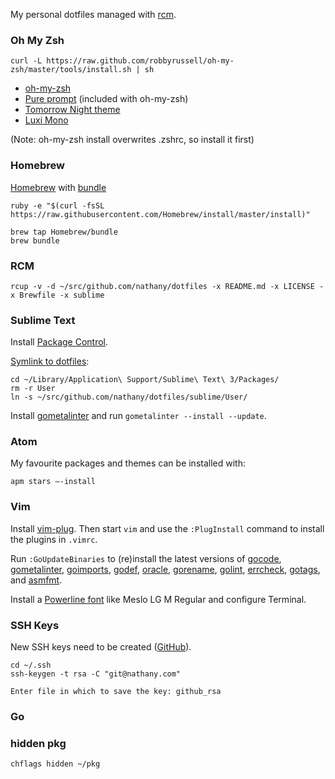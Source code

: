 My personal dotfiles managed with [rcm](https://github.com/thoughtbot/rcm).

### Oh My Zsh

```console
curl -L https://raw.github.com/robbyrussell/oh-my-zsh/master/tools/install.sh | sh
```

* [oh-my-zsh](https://github.com/robbyrussell/oh-my-zsh)
* [Pure prompt](https://github.com/sindresorhus/pure) (included with oh-my-zsh)
* [Tomorrow Night theme](https://github.com/chriskempson/tomorrow-theme)
* [Luxi Mono](http://en.wikipedia.org/wiki/Luxi_fonts)

(Note: oh-my-zsh install overwrites .zshrc, so install it first)

### Homebrew

[Homebrew](http://brew.sh/) with [bundle](https://github.com/Homebrew/homebrew-bundle)

```console
ruby -e "$(curl -fsSL https://raw.githubusercontent.com/Homebrew/install/master/install)"

brew tap Homebrew/bundle
brew bundle
```

### RCM

```console
rcup -v -d ~/src/github.com/nathany/dotfiles -x README.md -x LICENSE -x Brewfile -x sublime
```

### Sublime Text

Install [Package Control](https://packagecontrol.io/installation).

[Symlink to dotfiles](https://packagecontrol.io/docs/syncing):

```
cd ~/Library/Application\ Support/Sublime\ Text\ 3/Packages/
rm -r User
ln -s ~/src/github.com/nathany/dotfiles/sublime/User/
```

Install [gometalinter](https://github.com/alecthomas/gometalinter) and run `gometalinter --install --update`.

### Atom

My favourite packages and themes can be installed with:

```
apm stars —-install
```

### Vim

Install [vim-plug](https://github.com/junegunn/vim-plug). Then start `vim` and use the `:PlugInstall` command to install the plugins in `.vimrc`.

Run `:GoUpdateBinaries` to (re)install the latest versions of [gocode][], [gometalinter][], [goimports][], [godef][], [oracle][], [gorename][], [golint][], [errcheck][], [gotags][], and [asmfmt][].

[gocode]: https://github.com/nsf/gocode
[gometalinter]: https://github.com/alecthomas/gometalinter
[goimports]: https://golang.org/x/tools/cmd/goimports
[godef]: https://github.com/rogpeppe/godef
[oracle]: https://golang.org/x/tools/cmd/oracle
[gorename]: https://golang.org/x/tools/cmd/gorename
[golint]: https://github.com/golang/lint/golint
[errcheck]: https://github.com/kisielk/errcheck
[gotags]: https://github.com/jstemmer/gotags
[asmfmt]: https://github.com/klauspost/asmfmt/cmd/asmfmt

Install a [Powerline font](https://github.com/powerline/fonts) like Meslo LG M Regular and configure Terminal.

### SSH Keys

New SSH keys need to be created ([GitHub](https://help.github.com/articles/generating-ssh-keys/)).

```console
cd ~/.ssh
ssh-keygen -t rsa -C "git@nathany.com"

Enter file in which to save the key: github_rsa
```

### Go

### hidden pkg

```console
chflags hidden ~/pkg
```

